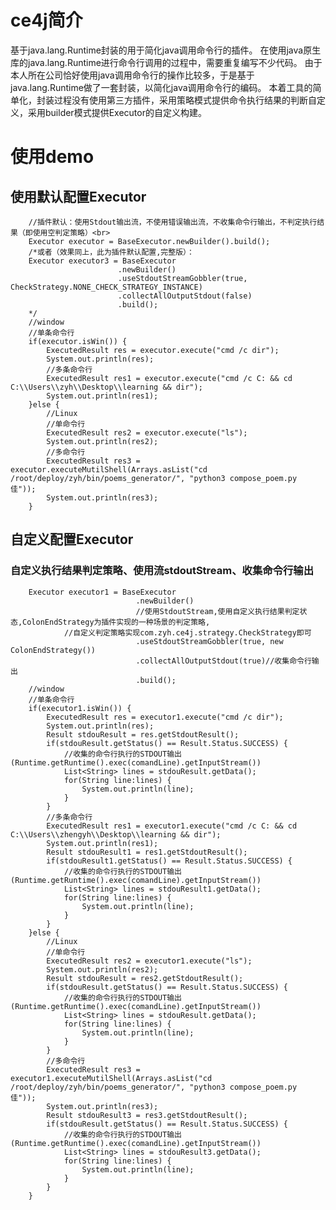 # ce4j简介
基于java.lang.Runtime封装的用于简化java调用命令行的插件。
在使用java原生库的java.lang.Runtime进行命令行调用的过程中，需要重复编写不少代码。
由于本人所在公司恰好使用java调用命令行的操作比较多，于是基于java.lang.Runtime做了一套封装，以简化java调用命令行的编码。
本着工具的简单化，封装过程没有使用第三方插件，采用策略模式提供命令执行结果的判断自定义，采用builder模式提供Executor的自定义构建。
# 使用demo
## 使用默认配置Executor
		//插件默认：使用Stdout输出流，不使用错误输出流，不收集命令行输出，不判定执行结果（即使用空判定策略）<br>
		Executor executor = BaseExecutor.newBuilder().build();
		/*或者（效果同上，此为插件默认配置,完整版）：
		Executor executor3 = BaseExecutor
							.newBuilder()
							.useStdoutStreamGobbler(true, CheckStrategy.NONE_CHECK_STRATEGY_INSTANCE)
							.collectAllOutputStdout(false)
							.build();
		*/
		//window 
		//单条命令行
		if(executor.isWin()) {
			ExecutedResult res = executor.execute("cmd /c dir");
			System.out.println(res);
			//多条命令行
			ExecutedResult res1 = executor.execute("cmd /c C: && cd C:\\Users\\zyh\\Desktop\\learning && dir");
			System.out.println(res1);
		}else {
			//Linux
			//单命令行
			ExecutedResult res2 = executor.execute("ls");
			System.out.println(res2);
			//多命令行
			ExecutedResult res3 = executor.executeMutilShell(Arrays.asList("cd /root/deploy/zyh/bin/poems_generator/", "python3 compose_poem.py 佳"));
			System.out.println(res3);
		}
		
## 自定义配置Executor
### 自定义执行结果判定策略、使用流stdoutStream、收集命令行输出
		Executor executor1 = BaseExecutor
								.newBuilder()
								//使用StdoutStream,使用自定义执行结果判定状态,ColonEndStrategy为插件实现的一种场景的判定策略,
                //自定义判定策略实现com.zyh.ce4j.strategy.CheckStrategy即可
								.useStdoutStreamGobbler(true, new ColonEndStrategy())
								.collectAllOutputStdout(true)//收集命令行输出
								.build();
		//window 
		//单条命令行
		if(executor1.isWin()) {
			ExecutedResult res = executor1.execute("cmd /c dir");
			System.out.println(res);
			Result stdouResult = res.getStdoutResult();
			if(stdouResult.getStatus() == Result.Status.SUCCESS) {
				//收集的命令行执行的STDOUT输出(Runtime.getRuntime().exec(comandLine).getInputStream())
				List<String> lines = stdouResult.getData();
				for(String line:lines) {
					System.out.println(line);
				}
			}
			//多条命令行
			ExecutedResult res1 = executor1.execute("cmd /c C: && cd C:\\Users\\zhengyh\\Desktop\\learning && dir");
			System.out.println(res1);
			Result stdouResult1 = res1.getStdoutResult();
			if(stdouResult1.getStatus() == Result.Status.SUCCESS) {
				//收集的命令行执行的STDOUT输出(Runtime.getRuntime().exec(comandLine).getInputStream())
				List<String> lines = stdouResult1.getData();
				for(String line:lines) {
					System.out.println(line);
				}
			}
		}else {
			//Linux
			//单命令行
			ExecutedResult res2 = executor1.execute("ls");
			System.out.println(res2);
			Result stdouResult = res2.getStdoutResult();
			if(stdouResult.getStatus() == Result.Status.SUCCESS) {
				//收集的命令行执行的STDOUT输出(Runtime.getRuntime().exec(comandLine).getInputStream())
				List<String> lines = stdouResult.getData();
				for(String line:lines) {
					System.out.println(line);
				}
			}
			//多命令行
			ExecutedResult res3 = executor1.executeMutilShell(Arrays.asList("cd /root/deploy/zyh/bin/poems_generator/", "python3 compose_poem.py 佳"));
			System.out.println(res3);
			Result stdouResult3 = res3.getStdoutResult();
			if(stdouResult.getStatus() == Result.Status.SUCCESS) {
				//收集的命令行执行的STDOUT输出(Runtime.getRuntime().exec(comandLine).getInputStream())
				List<String> lines = stdouResult3.getData();
				for(String line:lines) {
					System.out.println(line);
				}
			}
		}
